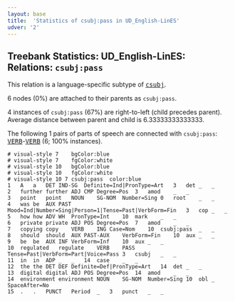 ```yaml
---
layout: base
title:  'Statistics of csubj:pass in UD_English-LinES'
udver: '2'
---
```


## Treebank Statistics: UD_English-LinES: Relations: `csubj:pass`

This relation is a language-specific subtype of <tt><a href="en_lines-dep-csubj.html">csubj</a></tt>.

6 nodes (0%) are attached to their parents as `csubj:pass`.

4 instances of `csubj:pass` (67%) are right-to-left (child precedes parent).
Average distance between parent and child is 6.33333333333333.

The following 1 pairs of parts of speech are connected with `csubj:pass`: <tt><a href="en_lines-pos-VERB.html">VERB</a></tt>-<tt><a href="en_lines-pos-VERB.html">VERB</a></tt> (6; 100% instances).


~~~ conllu
# visual-style 7	bgColor:blue
# visual-style 7	fgColor:white
# visual-style 10	bgColor:blue
# visual-style 10	fgColor:white
# visual-style 10 7 csubj:pass	color:blue
1	A	a	DET	IND-SG	Definite=Ind|PronType=Art	3	det	_	_
2	further	further	ADJ	CMP	Degree=Pos	3	amod	_	_
3	point	point	NOUN	SG-NOM	Number=Sing	0	root	_	_
4	was	be	AUX	PAST	Mood=Ind|Number=Sing|Person=1|Tense=Past|VerbForm=Fin	3	cop	_	_
5	how	how	ADV	WH	PronType=Int	10	mark	_	_
6	private	private	ADJ	POS	Degree=Pos	7	amod	_	_
7	copying	copy	VERB	ING	Case=Nom	10	csubj:pass	_	_
8	should	should	AUX	PAST-AUX	VerbForm=Fin	10	aux	_	_
9	be	be	AUX	INF	VerbForm=Inf	10	aux	_	_
10	regulated	regulate	VERB	PASS	Tense=Past|VerbForm=Part|Voice=Pass	3	csubj	_	_
11	in	in	ADP	_	_	14	case	_	_
12	the	the	DET	DEF	Definite=Def|PronType=Art	14	det	_	_
13	digital	digital	ADJ	POS	Degree=Pos	14	amod	_	_
14	environment	environment	NOUN	SG-NOM	Number=Sing	10	obl	_	SpaceAfter=No
15	.	.	PUNCT	Period	_	3	punct	_	_

~~~


